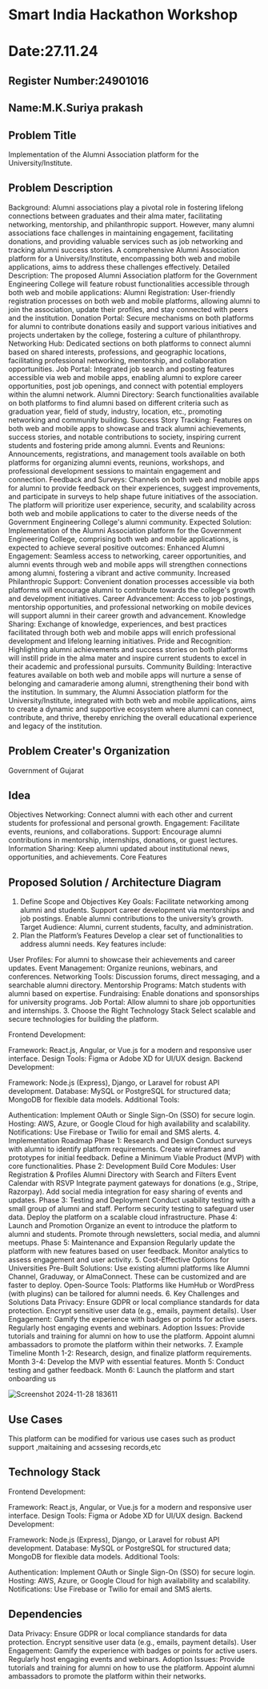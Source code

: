 # Smart India Hackathon Workshop
# Date:27.11.24
## Register Number:24901016
## Name:M.K.Suriya prakash
## Problem Title
Implementation of the Alumni Association platform for the University/Institute.
## Problem Description
Background: Alumni associations play a pivotal role in fostering lifelong connections between graduates and their alma mater, facilitating networking, mentorship, and philanthropic support. However, many alumni associations face challenges in maintaining engagement, facilitating donations, and providing valuable services such as job networking and tracking alumni success stories. A comprehensive Alumni Association platform for a University/Institute, encompassing both web and mobile applications, aims to address these challenges effectively. Detailed Description: The proposed Alumni Association platform for the Government Engineering College will feature robust functionalities accessible through both web and mobile applications: Alumni Registration: User-friendly registration processes on both web and mobile platforms, allowing alumni to join the association, update their profiles, and stay connected with peers and the institution. Donation Portal: Secure mechanisms on both platforms for alumni to contribute donations easily and support various initiatives and projects undertaken by the college, fostering a culture of philanthropy. Networking Hub: Dedicated sections on both platforms to connect alumni based on shared interests, professions, and geographic locations, facilitating professional networking, mentorship, and collaboration opportunities. Job Portal: Integrated job search and posting features accessible via web and mobile apps, enabling alumni to explore career opportunities, post job openings, and connect with potential employers within the alumni network. Alumni Directory: Search functionalities available on both platforms to find alumni based on different criteria such as graduation year, field of study, industry, location, etc., promoting networking and community building. Success Story Tracking: Features on both web and mobile apps to showcase and track alumni achievements, success stories, and notable contributions to society, inspiring current students and fostering pride among alumni. Events and Reunions: Announcements, registrations, and management tools available on both platforms for organizing alumni events, reunions, workshops, and professional development sessions to maintain engagement and connection. Feedback and Surveys: Channels on both web and mobile apps for alumni to provide feedback on their experiences, suggest improvements, and participate in surveys to help shape future initiatives of the association. The platform will prioritize user experience, security, and scalability across both web and mobile applications to cater to the diverse needs of the Government Engineering College's alumni community. Expected Solution: Implementation of the Alumni Association platform for the Government Engineering College, comprising both web and mobile applications, is expected to achieve several positive outcomes: Enhanced Alumni Engagement: Seamless access to networking, career opportunities, and alumni events through web and mobile apps will strengthen connections among alumni, fostering a vibrant and active community. Increased Philanthropic Support: Convenient donation processes accessible via both platforms will encourage alumni to contribute towards the college's growth and development initiatives. Career Advancement: Access to job postings, mentorship opportunities, and professional networking on mobile devices will support alumni in their career growth and advancement. Knowledge Sharing: Exchange of knowledge, experiences, and best practices facilitated through both web and mobile apps will enrich professional development and lifelong learning initiatives. Pride and Recognition: Highlighting alumni achievements and success stories on both platforms will instill pride in the alma mater and inspire current students to excel in their academic and professional pursuits. Community Building: Interactive features available on both web and mobile apps will nurture a sense of belonging and camaraderie among alumni, strengthening their bond with the institution. In summary, the Alumni Association platform for the University/Institute, integrated with both web and mobile applications, aims to create a dynamic and supportive ecosystem where alumni can connect, contribute, and thrive, thereby enriching the overall educational experience and legacy of the institution.
## Problem Creater's Organization
Government of Gujarat

## Idea
Objectives
Networking: Connect alumni with each other and current students for professional and personal growth.
Engagement: Facilitate events, reunions, and collaborations.
Support: Encourage alumni contributions in mentorship, internships, donations, or guest lectures.
Information Sharing: Keep alumni updated about institutional news, opportunities, and achievements.
Core Features


## Proposed Solution / Architecture Diagram
1. Define Scope and Objectives
Key Goals:
Facilitate networking among alumni and students.
Support career development via mentorships and job postings.
Enable alumni contributions to the university’s growth.
Target Audience: Alumni, current students, faculty, and administration.
2. Plan the Platform’s Features
Develop a clear set of functionalities to address alumni needs. Key features include:

User Profiles: For alumni to showcase their achievements and career updates.
Event Management: Organize reunions, webinars, and conferences.
Networking Tools: Discussion forums, direct messaging, and a searchable alumni directory.
Mentorship Programs: Match students with alumni based on expertise.
Fundraising: Enable donations and sponsorships for university programs.
Job Portal: Allow alumni to share job opportunities and internships.
3. Choose the Right Technology Stack
Select scalable and secure technologies for building the platform.

Frontend Development:

Framework: React.js, Angular, or Vue.js for a modern and responsive user interface.
Design Tools: Figma or Adobe XD for UI/UX design.
Backend Development:

Framework: Node.js (Express), Django, or Laravel for robust API development.
Database: MySQL or PostgreSQL for structured data; MongoDB for flexible data models.
Additional Tools:

Authentication: Implement OAuth or Single Sign-On (SSO) for secure login.
Hosting: AWS, Azure, or Google Cloud for high availability and scalability.
Notifications: Use Firebase or Twilio for email and SMS alerts.
4. Implementation Roadmap
Phase 1: Research and Design
Conduct surveys with alumni to identify platform requirements.
Create wireframes and prototypes for initial feedback.
Define a Minimum Viable Product (MVP) with core functionalities.
Phase 2: Development
Build Core Modules:
User Registration & Profiles
Alumni Directory with Search and Filters
Event Calendar with RSVP
Integrate payment gateways for donations (e.g., Stripe, Razorpay).
Add social media integration for easy sharing of events and updates.
Phase 3: Testing and Deployment
Conduct usability testing with a small group of alumni and staff.
Perform security testing to safeguard user data.
Deploy the platform on a scalable cloud infrastructure.
Phase 4: Launch and Promotion
Organize an event to introduce the platform to alumni and students.
Promote through newsletters, social media, and alumni meetups.
Phase 5: Maintenance and Expansion
Regularly update the platform with new features based on user feedback.
Monitor analytics to assess engagement and user activity.
5. Cost-Effective Options for Universities
Pre-Built Solutions: Use existing alumni platforms like Alumni Channel, Graduway, or AlmaConnect. These can be customized and are faster to deploy.
Open-Source Tools: Platforms like HumHub or WordPress (with plugins) can be tailored for alumni needs.
6. Key Challenges and Solutions
Data Privacy:
Ensure GDPR or local compliance standards for data protection.
Encrypt sensitive user data (e.g., emails, payment details).
User Engagement:
Gamify the experience with badges or points for active users.
Regularly host engaging events and webinars.
Adoption Issues:
Provide tutorials and training for alumni on how to use the platform.
Appoint alumni ambassadors to promote the platform within their networks.
7. Example Timeline
Month 1-2: Research, design, and finalize platform requirements.
Month 3-4: Develop the MVP with essential features.
Month 5: Conduct testing and gather feedback.
Month 6: Launch the platform and start onboarding us

![Screenshot 2024-11-28 183611](https://github.com/user-attachments/assets/976b55c4-b8ea-4fc3-bd30-44f886168b7b)



## Use Cases
This platform can be modified for various use cases such as product support ,maitaining and acssesing records,etc


## Technology Stack


Frontend Development:

Framework: React.js, Angular, or Vue.js for a modern and responsive user interface.
Design Tools: Figma or Adobe XD for UI/UX design.
Backend Development:

Framework: Node.js (Express), Django, or Laravel for robust API development.
Database: MySQL or PostgreSQL for structured data; MongoDB for flexible data models.
Additional Tools:

Authentication: Implement OAuth or Single Sign-On (SSO) for secure login.
Hosting: AWS, Azure, or Google Cloud for high availability and scalability.
Notifications: Use Firebase or Twilio for email and SMS alerts.

## Dependencies
Data Privacy:
Ensure GDPR or local compliance standards for data protection.
Encrypt sensitive user data (e.g., emails, payment details).
User Engagement:
Gamify the experience with badges or points for active users.
Regularly host engaging events and webinars.
Adoption Issues:
Provide tutorials and training for alumni on how to use the platform.
Appoint alumni ambassadors to promote the platform within their networks.

